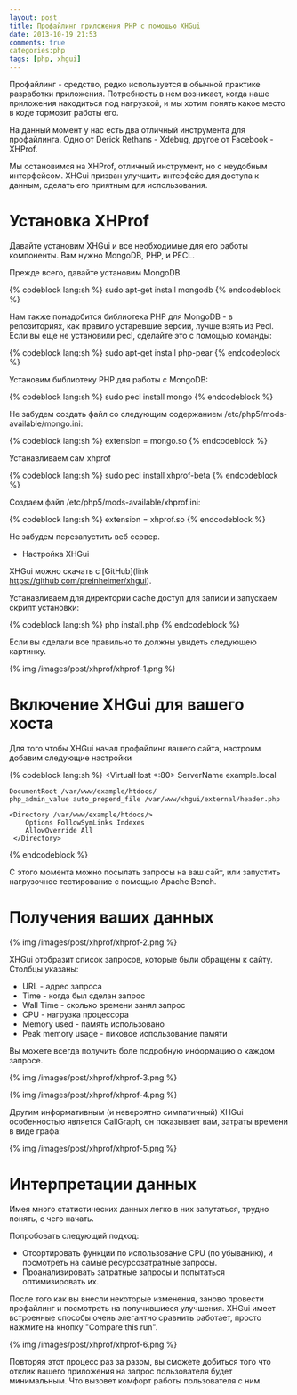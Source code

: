 ```yaml
---
layout: post
title: Профайлинг приложения PHP с помощью XHGui
date: 2013-10-19 21:53
comments: true
categories:php
tags: [php, xhgui]
---
```


Профайлинг - средство, редко используется в обычной практике разработки приложения. 
Потребность в нем возникает, когда наше приложения находиться под нагрузкой, и мы хотим понять какое место в коде тормозит работы его.

На данный момент у нас есть два отличный инструмента для профайлинга. Одно от Derick Rethans - Xdebug, другое от  Facebook - XHProf.

Мы остановимся на XHProf, отличный инструмент, но с неудобным интерфейсом. 
XHGui призван улучшить интерфейс для доступа к данным, сделать его приятным для использования.
<!-- more -->

# Установка XHProf

Давайте установим XHGui и все необходимые для его работы компоненты.
Вам нужно MongoDB, PHP, и PECL.

Прежде всего, давайте установим MongoDB.

{% codeblock lang:sh %}
sudo apt-get install mongodb
{% endcodeblock %}

Нам также понадобится библиотека PHP для MongoDB - в репозиториях, как правило устаревшие версии, лучше взять из Pecl. 
Если вы еще не установили pecl, сделайте это с помощью команды:

{% codeblock lang:sh %}
sudo apt-get install php-pear
{% endcodeblock %}

Установим библиотеку PHP для работы с MongoDB:

{% codeblock lang:sh %}
sudo pecl install mongo
{% endcodeblock %} 

Не забудем создать файл со следующим содержанием /etc/php5/mods-available/mongo.ini:

{% codeblock lang:sh %}
extension = mongo.so
{% endcodeblock %}

Устанавливаем сам xhprof

{% codeblock lang:sh %}
sudo pecl install xhprof-beta
{% endcodeblock %}

Создаем файл /etc/php5/mods-available/xhprof.ini:

{% codeblock lang:sh %}
extension = xhprof.so
{% endcodeblock %}

Не забудем перезапустить веб сервер.

+ Настройка XHGui

XHGui можно скачать с [GitHub](link https://github.com/preinheimer/xhgui).

Устанавливаем для директории cache доступ для записи и запускаем скрипт установки:

{% codeblock lang:sh %}
php install.php
{% endcodeblock %}
  
Если вы сделали все правильно то должны увидеть следующею картинку.
  
{% img /images/post/xhprof/xhprof-1.png %}
  
# Включение XHGui для вашего хоста
  
Для того чтобы XHGui начал профайлинг вашего сайта, настроим добавим следующие настройки

{% codeblock lang:sh %}
<VirtualHost *:80>
    ServerName example.local
 
    DocumentRoot /var/www/example/htdocs/
    php_admin_value auto_prepend_file /var/www/xhgui/external/header.php
 
    <Directory /var/www/example/htdocs/>
        Options FollowSymLinks Indexes
        AllowOverride All
     </Directory> 
</VirtualHost>
{% endcodeblock %}

С этого момента можно посылать запросы на ваш сайт, или запустить нагрузочное тестирование с помощью Apache Bench.

# Получения ваших данных

{% img /images/post/xhprof/xhprof-2.png %}

XHGui отобразит список запросов, которые были обращены к сайту. Столбцы указаны:
* URL  - адрес запроса
* Time  - когда был сделан запрос
* Wall Time - сколько времени занял запрос
* CPU - нагрузка процессора
* Memory used - память использовано
* Peak memory usage - пиковое использование памяти

Вы можете всегда получить боле подробную информацию о каждом запросе.

{% img /images/post/xhprof/xhprof-3.png %}

{% img /images/post/xhprof/xhprof-4.png %}

Другим информативным (и невероятно симпатичный) XHGui особенностью является CallGraph, он показывает вам, затраты времени в виде графа:

{% img /images/post/xhprof/xhprof-5.png %}

# Интерпретации данных

Имея много статистических данных легко в них запутаться, трудно понять, с чего начать. 

Попробовать следующий подход: 
* Отсортировать функции по использование CPU (по убыванию), и посмотреть на самые ресурсозатратные запросы. 
* Проанализировать затратные запросы и попытаться оптимизировать их.

После того как вы внесли некоторые изменения, заново провести профайлинг и посмотреть на получившиеся улучшения. 
XHGui имеет встроенные способы очень элегантно сравнить работает, просто нажмите на кнопку "Compare this run". 

{% img /images/post/xhprof/xhprof-6.png %}

Повторяя этот процесс раз за разом, вы сможете добиться того что отклик вашего приложения на запрос пользователя будет минимальным.  Что вызовет комфорт работы пользователя с ним.

